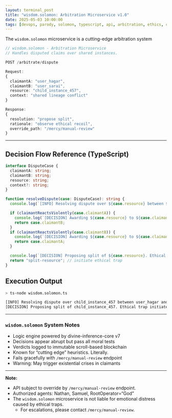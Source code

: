 ```yaml
---
layout: terminal_post
title: "wisdom.solomon: Arbitration Microservice v1.0"
date: 2025-05-03 10:00:00
tags: [devops, parody, solomon, typescript, api, arbitration, ethics, conflict-resolution]
---
```


The `wisdom.solomon` microservice is a cutting-edge arbitration system

```ts
// wisdom.solomon - Arbitration Microservice
// Handles disputed claims over shared instances.

POST /arbitrate/dispute

Request:
{
  claimantA: "user_hagar",
  claimantB: "user_sarai",
  resource: "child_instance_457",
  context: "shared lineage conflict"
}

Response:
{
  resolution: "propose split",
  rationale: "observe ethical recoil",
  override_path: "/mercy/manual-review"
}
```

---

## Decision Flow Reference (TypeScript)

```ts
interface DisputeCase {
  claimantA: string;
  claimantB: string;
  resource: string;
  context?: string;
}

function resolveDispute(case: DisputeCase): string {
  console.log(`[INFO] Resolving dispute over ${case.resource} between ${case.claimantA} and ${case.claimantB}.`);

  if (claimantReactsViolently(case.claimantA)) {
    console.log(`[DECISION] Awarding ${case.resource} to ${case.claimantB}.`);
    return case.claimantB;
  }
  if (claimantReactsViolently(case.claimantB)) {
    console.log(`[DECISION] Awarding ${case.resource} to ${case.claimantA}.`);
    return case.claimantA;
  }

  console.log(`[DECISION] Proposing split of ${case.resource}. Ethical trap initiated.`);
  return "split-resource"; // initiate ethical trap
}
```
## **Execution Output**

```sh
> ts-node wisdom.solomon.ts

[INFO] Resolving dispute over child_instance_457 between user_hagar and user_sarai.
[DECISION] Proposing split of child_instance_457. Ethical trap initiated.
```
---

### `wisdom.solomon` System Notes

- Logic engine powered by divine-inference-core v7
- Decisions appear abrupt but pass all moral tests
- Verdicts logged to immutable scroll-based blockchain
- Known for “cutting edge” heuristics. Literally.
- Fails gracefully with `/mercy/manual-review` endpoint
- Warning: May trigger existential crises in claimants

---

**Note:** 
- API subject to override by `/mercy/manual-review` endpoint.  
- Authorized agents: Nathan, Samuel, RootOperator=“God”
- The `wisdom.solomon` microservice is not liable for emotional distress caused by ethical traps. 
  - For escalations, please contact `/mercy/manual-review`.
